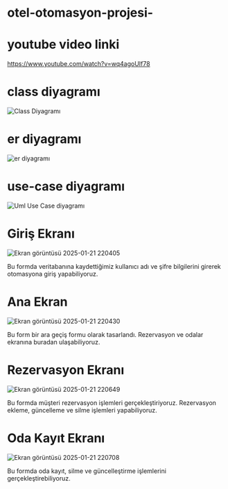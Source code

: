 # otel-otomasyon-projesi-
# youtube video linki
https://www.youtube.com/watch?v=wq4agoUIf78

# class diyagramı
![Class Diyagramı](https://github.com/user-attachments/assets/483d7dc3-d91c-44c3-b6fb-857b00811c7c)

# er diyagramı
![er diyagramı](https://github.com/user-attachments/assets/ede2a05e-ba3d-49a0-ab86-777347b8b87f)

# use-case diyagramı
![Uml Use Case diyagramı](https://github.com/user-attachments/assets/977501f1-cebf-41d9-89b2-57cd088ab1bb)

# Giriş Ekranı
![Ekran görüntüsü 2025-01-21 220405](https://github.com/user-attachments/assets/00b5d0fe-e0a6-4060-ac79-ff2424532a7c)

Bu formda veritabanına kaydettiğimiz kullanıcı adı ve şifre bilgilerini girerek otomasyona giriş yapabiliyoruz.

# Ana Ekran
![Ekran görüntüsü 2025-01-21 220430](https://github.com/user-attachments/assets/640168c5-9838-41a2-84ad-43d7cbc61f02)

Bu form bir ara geçiş formu olarak tasarlandı. Rezervasyon ve odalar ekranına buradan ulaşabiliyoruz.

# Rezervasyon Ekranı
![Ekran görüntüsü 2025-01-21 220649](https://github.com/user-attachments/assets/229df9a7-1a2f-422e-84d8-2304e666db86)

Bu formda müşteri rezervasyon işlemleri gerçekleştiriyoruz. Rezervasyon ekleme, güncelleme ve silme işlemleri yapabiliyoruz.

# Oda Kayıt Ekranı
![Ekran görüntüsü 2025-01-21 220708](https://github.com/user-attachments/assets/f56515cc-c7e8-4cbb-bb7a-c45560259a10)

Bu formda oda kayıt, silme ve güncelleştirme işlemlerini gerçekleştirebiliyoruz.
